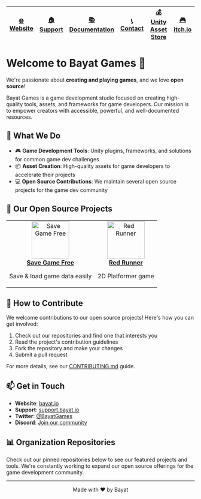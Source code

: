 | [🌐 Website](https://bayat.io) | [🏠 Support](https://support.bayat.io) | [📚 Documentation](https://docs.bayat.io) | [📞 Contact](https://bayat.io/contact) | [💰 Unity Asset Store](https://assetstore.unity.com/publishers/26641) | [🎮 itch.io](https://bayat.itch.io) |
|-------------------------------|-------------------------------------------|---------------------------------------|---------------------------------------|----------------------------------------------------------------------|-----------------------------------|

# Welcome to Bayat Games 👋

We're passionate about **creating and playing games**, and we love **open source**!

Bayat Games is a game development studio focused on creating high-quality tools, assets, and frameworks for game developers. Our mission is to empower creators with accessible, powerful, and well-documented resources.

## 🚀 What We Do

- 🎮 **Game Development Tools**: Unity plugins, frameworks, and solutions for common game dev challenges
- 📦 **Asset Creation**: High-quality assets for game developers to accelerate their projects
- 💻 **Open Source Contributions**: We maintain several open source projects for the game dev community

## 🌱 Our Open Source Projects

<table>
  <tr>
    <td align="center">
      <a href="https://github.com/BayatGames/SaveGameFree">
        <img src="https://github.com/BayatGames/SaveGameFree/raw/master/Images/Icon.png" width="100px" alt="Save Game Free"/><br>
        <b>Save Game Free</b>
      </a>
      <p>Save & load game data easily</p>
    </td>
    <td align="center">
      <a href="https://github.com/BayatGames/RedRunner">
        <img src="https://github.com/BayatGames/RedRunner/raw/master/Assets/RedRunner/Sprites/Misc/icon.png" width="100px" alt="Red Runner"/><br>
        <b>Red Runner</b>
      </a>
      <p>2D Platformer game</p>
    </td>
  </tr>
</table>

## 🤝 How to Contribute

We welcome contributions to our open source projects! Here's how you can get involved:

1. Check out our repositories and find one that interests you
2. Read the project's contribution guidelines
3. Fork the repository and make your changes
4. Submit a pull request

For more details, see our [CONTRIBUTING.md](https://github.com/BayatGames/.github/blob/main/CONTRIBUTING.md) guide.

## 📫 Get in Touch

- **Website**: [bayat.io](https://bayat.io)
- **Support**: [support.bayat.io](https://support.bayat.io)
- **Twitter**: [@BayatGames](https://twitter.com/BayatGames)
- **Discord**: [Join our community](https://discord.gg/HWMqD7T)

## 📊 Organization Repositories

Check out our pinned repositories below to see our featured projects and tools. We're constantly working to expand our open source offerings for the game development community.

---

<p align="center">Made with ❤️ by Bayat</p>
